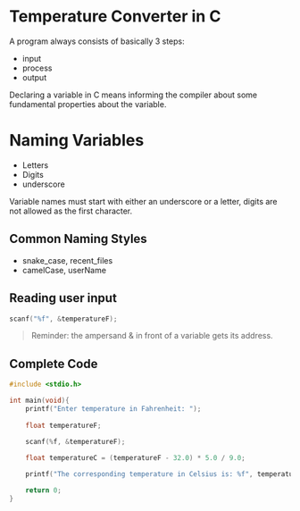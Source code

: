 # Temperature Converter in C

A program always consists of basically 3 steps:

* input
* process
* output

Declaring a variable in C means informing the compiler about some fundamental properties about the variable.

# Naming Variables

* Letters
* Digits
* underscore

Variable names must start with either an underscore or a letter, digits are not allowed as the first character.

## Common Naming Styles

* snake_case, recent_files
* camelCase, userName

## Reading user input

```c
scanf("%f", &temperatureF);
```
> Reminder: the ampersand & in front of a variable gets its address.

## Complete Code

```c
#include <stdio.h>

int main(void){
    printf("Enter temperature in Fahrenheit: ");
    
    float temperatureF;
    
    scanf(%f, &temperatureF);

    float temperatureC = (temperatureF - 32.0) * 5.0 / 9.0;

    printf("The corresponding temperature in Celsius is: %f", temperatureC);

    return 0;
}
```